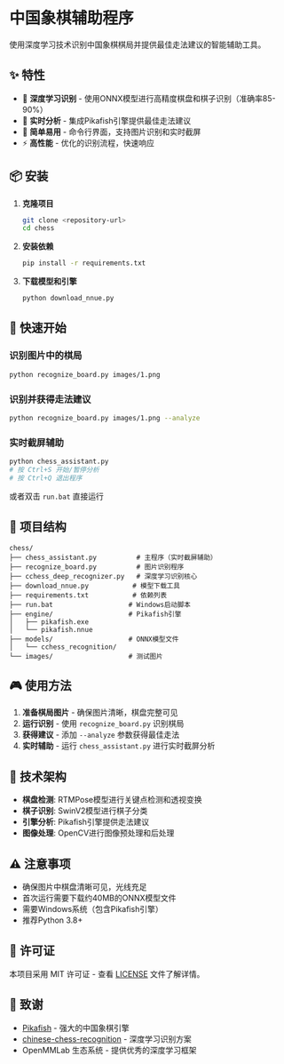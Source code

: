 # 中国象棋辅助程序

使用深度学习技术识别中国象棋棋局并提供最佳走法建议的智能辅助工具。

## ✨ 特性

- 🧠 **深度学习识别** - 使用ONNX模型进行高精度棋盘和棋子识别（准确率85-90%）
- 🚀 **实时分析** - 集成Pikafish引擎提供最佳走法建议
- 🎯 **简单易用** - 命令行界面，支持图片识别和实时截屏
- ⚡ **高性能** - 优化的识别流程，快速响应

## 📦 安装

1. **克隆项目**
   ```bash
   git clone <repository-url>
   cd chess
   ```

2. **安装依赖**
   ```bash
   pip install -r requirements.txt
   ```

3. **下载模型和引擎**
   ```bash
   python download_nnue.py
   ```

## 🚀 快速开始

### 识别图片中的棋局
```bash
python recognize_board.py images/1.png
```

### 识别并获得走法建议
```bash
python recognize_board.py images/1.png --analyze
```

### 实时截屏辅助
```bash
python chess_assistant.py
# 按 Ctrl+S 开始/暂停分析
# 按 Ctrl+Q 退出程序
```

或者双击 `run.bat` 直接运行

## 📁 项目结构

```
chess/
├── chess_assistant.py          # 主程序（实时截屏辅助）
├── recognize_board.py          # 图片识别程序
├── cchess_deep_recognizer.py   # 深度学习识别核心
├── download_nnue.py           # 模型下载工具
├── requirements.txt           # 依赖列表
├── run.bat                   # Windows启动脚本
├── engine/                   # Pikafish引擎
│   ├── pikafish.exe
│   └── pikafish.nnue
├── models/                   # ONNX模型文件
│   └── cchess_recognition/
└── images/                   # 测试图片
```

## 🎮 使用方法

1. **准备棋局图片** - 确保图片清晰，棋盘完整可见
2. **运行识别** - 使用 `recognize_board.py` 识别棋局
3. **获得建议** - 添加 `--analyze` 参数获得最佳走法
4. **实时辅助** - 运行 `chess_assistant.py` 进行实时截屏分析

## 🔧 技术架构

- **棋盘检测**: RTMPose模型进行关键点检测和透视变换
- **棋子识别**: SwinV2模型进行棋子分类
- **引擎分析**: Pikafish引擎提供走法建议
- **图像处理**: OpenCV进行图像预处理和后处理

## ⚠️ 注意事项

- 确保图片中棋盘清晰可见，光线充足
- 首次运行需要下载约40MB的ONNX模型文件
- 需要Windows系统（包含Pikafish引擎）
- 推荐Python 3.8+

## 📄 许可证

本项目采用 MIT 许可证 - 查看 [LICENSE](LICENSE) 文件了解详情。

## 🙏 致谢

- [Pikafish](https://github.com/official-pikafish/Pikafish) - 强大的中国象棋引擎
- [chinese-chess-recognition](https://github.com/TheOne1006/chinese-chess-recognition) - 深度学习识别方案
- OpenMMLab 生态系统 - 提供优秀的深度学习框架